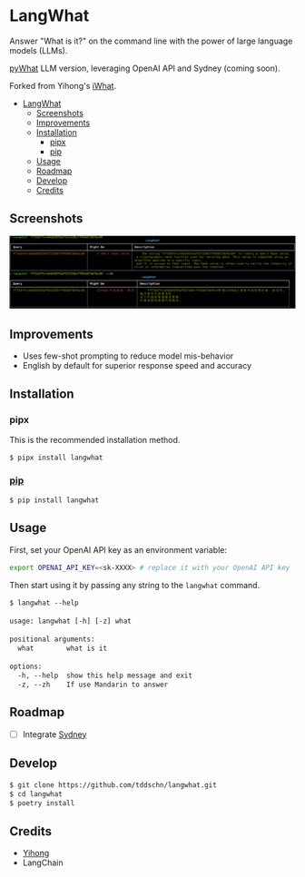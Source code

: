 # LangWhat

Answer "What is it?" on the command line with the power of large language models (LLMs).

[pyWhat](https://github.com/bee-san/pyWhat) LLM version, leveraging OpenAI API and Sydney (coming soon).

Forked from Yihong's [iWhat](https://github.com/yihong0618/iWhat).

- [LangWhat](#langwhat)
  - [Screenshots](#screenshots)
  - [Improvements](#improvements)
  - [Installation](#installation)
    - [pipx](#pipx)
    - [pip](#pip)
  - [Usage](#usage)
  - [Roadmap](#roadmap)
  - [Develop](#develop)
  - [Credits](#credits)

## Screenshots

![](images/screenshot-hash.png)

## Improvements
- Uses few-shot prompting to reduce model mis-behavior
- English by default for superior response speed and accuracy


## Installation

### pipx

This is the recommended installation method.

```
$ pipx install langwhat
```

### [pip](https://pypi.org/project/langwhat/)

```
$ pip install langwhat
```


## Usage


First, set your OpenAI API key as an environment variable:

```bash
export OPENAI_API_KEY=<sk-XXXX> # replace it with your OpenAI API key
```

Then start using it by passing any string to the `langwhat` command.

```
$ langwhat --help

usage: langwhat [-h] [-z] what

positional arguments:
  what        what is it

options:
  -h, --help  show this help message and exit
  -z, --zh    If use Mandarin to answer
```


## Roadmap
- [ ] Integrate [Sydney](https://www.bing.com/search?q=Bing+AI&showconv=1)

## Develop

```
$ git clone https://github.com/tddschn/langwhat.git
$ cd langwhat
$ poetry install
```

## Credits
- [Yihong](https://github.com/yihong0618/iWhat)
- LangChain